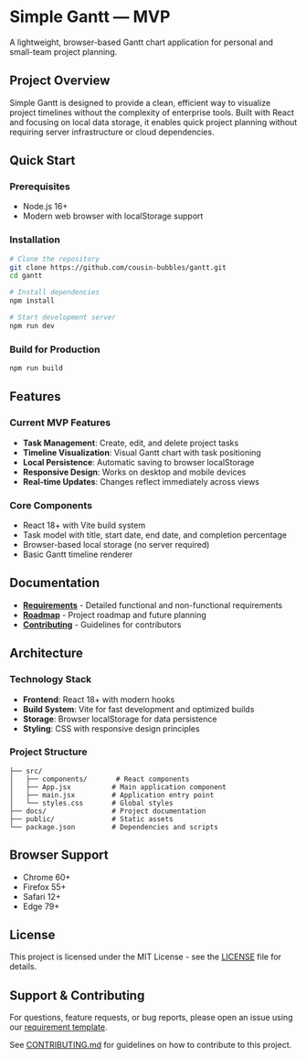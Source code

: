 # Simple Gantt — MVP

A lightweight, browser-based Gantt chart application for personal and small-team project planning.

## Project Overview

Simple Gantt is designed to provide a clean, efficient way to visualize project timelines without the complexity of enterprise tools. Built with React and focusing on local data storage, it enables quick project planning without requiring server infrastructure or cloud dependencies.

## Quick Start

### Prerequisites
- Node.js 16+ 
- Modern web browser with localStorage support

### Installation
```bash
# Clone the repository
git clone https://github.com/cousin-bubbles/gantt.git
cd gantt

# Install dependencies
npm install

# Start development server
npm run dev
```

### Build for Production
```bash
npm run build
```

## Features

### Current MVP Features
- **Task Management**: Create, edit, and delete project tasks
- **Timeline Visualization**: Visual Gantt chart with task positioning
- **Local Persistence**: Automatic saving to browser localStorage
- **Responsive Design**: Works on desktop and mobile devices
- **Real-time Updates**: Changes reflect immediately across views

### Core Components
- React 18+ with Vite build system
- Task model with title, start date, end date, and completion percentage
- Browser-based local storage (no server required)
- Basic Gantt timeline renderer

## Documentation

- **[Requirements](docs/requirements.md)** - Detailed functional and non-functional requirements
- **[Roadmap](docs/roadmap.md)** - Project roadmap and future planning
- **[Contributing](CONTRIBUTING.md)** - Guidelines for contributors

## Architecture

### Technology Stack
- **Frontend**: React 18+ with modern hooks
- **Build System**: Vite for fast development and optimized builds
- **Storage**: Browser localStorage for data persistence
- **Styling**: CSS with responsive design principles

### Project Structure
```
├── src/
│   ├── components/       # React components
│   ├── App.jsx          # Main application component
│   ├── main.jsx         # Application entry point
│   └── styles.css       # Global styles
├── docs/                # Project documentation
├── public/              # Static assets
└── package.json         # Dependencies and scripts
```

## Browser Support

- Chrome 60+
- Firefox 55+ 
- Safari 12+
- Edge 79+

## License

This project is licensed under the MIT License - see the [LICENSE](LICENSE) file for details.

## Support & Contributing

For questions, feature requests, or bug reports, please open an issue using our [requirement template](.github/ISSUE_TEMPLATE/requirement.md).

See [CONTRIBUTING.md](CONTRIBUTING.md) for guidelines on how to contribute to this project.
